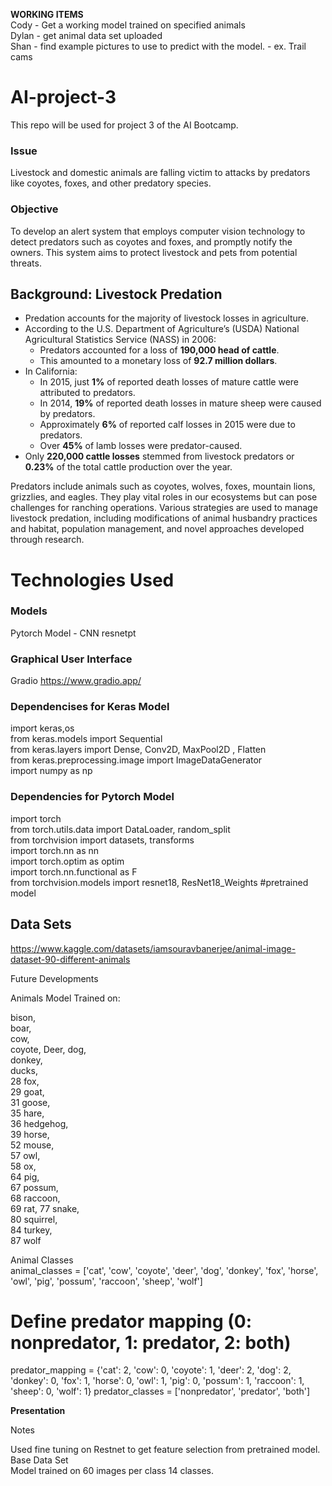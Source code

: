 **WORKING ITEMS**  
Cody - Get a working model trained on specified animals  
Dylan - get animal data set uploaded  
Shan - find example pictures to use to predict with the model. - ex. Trail cams   

# AI-project-3
This repo will be used for project 3 of the AI Bootcamp.
### Issue
Livestock and domestic animals are falling victim to attacks by predators like coyotes, foxes, and other predatory species.

### Objective
To develop an alert system that employs computer vision technology to detect predators such as coyotes and foxes, and promptly notify the owners. This system aims to protect livestock and pets from potential threats.


## Background: Livestock Predation 

- Predation accounts for the majority of livestock losses in agriculture.
- According to the U.S. Department of Agriculture’s (USDA) National Agricultural Statistics Service (NASS) in 2006:
  - Predators accounted for a loss of **190,000 head of cattle**.
  - This amounted to a monetary loss of **92.7 million dollars**.
- In California:
  - In 2015, just **1%** of reported death losses of mature cattle were attributed to predators.
  - In 2014, **19%** of reported death losses in mature sheep were caused by predators.
  - Approximately **6%** of reported calf losses in 2015 were due to predators.
  - Over **45%** of lamb losses were predator-caused.
- Only **220,000 cattle losses** stemmed from livestock predators or **0.23%** of the total cattle production over the year.

Predators include animals such as coyotes, wolves, foxes, mountain lions, grizzlies, and eagles. They play vital roles in our ecosystems but can pose challenges for ranching operations. Various strategies are used to manage livestock predation, including modifications of animal husbandry practices and habitat, population management, and novel approaches developed through research.


# Technologies Used 

### Models 

Pytorch Model - CNN  resnetpt

### Graphical User Interface
Gradio https://www.gradio.app/ 

### Dependencises for Keras Model
import keras,os  
from keras.models import Sequential  
from keras.layers import Dense, Conv2D, MaxPool2D , Flatten  
from keras.preprocessing.image import ImageDataGenerator  
import numpy as np  


### Dependencies for Pytorch Model
import torch  
from torch.utils.data import DataLoader, random_split  
from torchvision import datasets, transforms  
import torch.nn as nn  
import torch.optim as optim  
import torch.nn.functional as F  
from torchvision.models import resnet18, ResNet18_Weights #pretrained model  

## Data Sets  
https://www.kaggle.com/datasets/iamsouravbanerjee/animal-image-dataset-90-different-animals 

Future Developments


Animals Model Trained on:   

bison,  
boar,  
cow,  
coyote,
Deer,
dog,  
donkey,  
ducks,  
28 fox,  
29 goat,   
31 goose,   
35 hare,   
36 hedgehog,   
39 horse,  
52 mouse,  
57 owl,  
58 ox,  
64 pig,  
67 possum,  
68 raccoon,  
69 rat, 
77 snake,   
80 squirrel,  
84 turkey,  
87 wolf


Animal Classes  
animal_classes = ['cat', 'cow', 'coyote', 'deer', 'dog', 'donkey', 'fox', 'horse', 'owl', 'pig', 'possum', 'raccoon', 'sheep', 'wolf']  

# Define predator mapping (0: nonpredator, 1: predator, 2: both)
predator_mapping = {'cat': 2, 'cow': 0, 'coyote': 1, 'deer': 2, 'dog': 2, 'donkey': 0, 'fox': 1, 'horse': 0, 'owl': 1, 'pig': 0, 'possum': 1,
                    'raccoon': 1, 'sheep': 0, 'wolf': 1}
predator_classes = ['nonpredator', 'predator', 'both']


**Presentation**

Notes 

Used fine tuning on Restnet to get feature selection from pretrained model.   
Base Data Set  
Model trained on 60 images per class 14 classes.   




